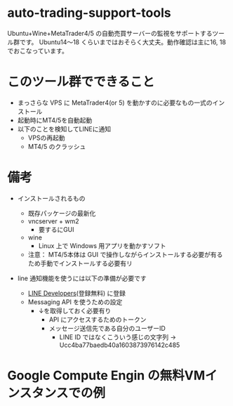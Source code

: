 # auto-trading-support-tools
Ubuntu+Wine+MetaTrader4/5 の自動売買サーバーの監視をサポートするツール群です。
Ubuntu14〜18 くらいまではおそらく大丈夫。動作確認は主に16, 18でおこなっています。

# このツール群でできること
* まっさらな VPS に MetaTrader4(or 5) を動かすのに必要なもの一式のインストール
* 起動時にMT4/5を自動起動
* 以下のことを検知してLINEに通知
    * VPSの再起動
    * MT4/5 のクラッシュ

# 備考
* インストールされるもの
    * 既存パッケージの最新化
    * vncserver + wm2
        * 要するにGUI
    * wine
        * Linux 上で Windows 用アプリを動かすソフト
    * 注意： MT4/5本体は GUI で操作しながらインストールする必要が有るため手動でインストールする必要有リ

* line 通知機能を使うには以下の準備が必要です
    * [LINE Developers](https://developers.line.biz/ja/services/messaging-api/)(登録無料) に登録
    * Messaging API を使うための設定
        * ↓を取得しておく必要有り
            * API にアクセスするためのトークン
            * メッセージ送信先である自分のユーザーID
                * LINE ID ではなくこういう感じの文字列 → Ucc4ba77baedb40a1603873976142c485

# Google Compute Engin の無料VMインスタンスでの例
